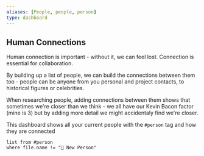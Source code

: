 ```yaml
---
aliases: [People, people, person]
type: dashboard
---
```

## Human Connections
Human connection is important - without it, we can feel lost. Connection is essential for collaboration.

By building up a list of people, we can build the connections between them too - people can be anyone from you personal and project contacts, to historical figures or celebrities.

When researching people, adding connections between them shows that sometimes we're closer than we think - we all have our Kevin Bacon factor (mine is 3) but by adding more detail we might accidentaly find we're closer.

This dashboard shows all your current people with the `#person` tag and how they are connected

```dataview
list from #person 
where file.name != "👤 New Person"
```
